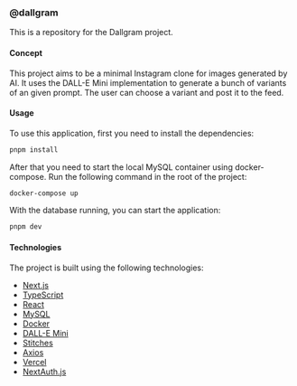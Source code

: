 ### @dallgram

This is a repository for the Dallgram project.

#### Concept

This project aims to be a minimal Instagram clone for images generated by AI. It uses the DALL-E Mini implementation to generate a bunch of variants of an given prompt. The user can choose a variant and post it to the feed.

#### Usage

To use this application, first you need to install the dependencies:

```bash
pnpm install
```

After that you need to start the local MySQL container using docker-compose. Run the following command in the root of the project:

```bash
docker-compose up
```

With the database running, you can start the application:

```bash
pnpm dev
```

#### Technologies

The project is built using the following technologies:

- [Next.js](https://nextjs.org/)
- [TypeScript](https://www.typescriptlang.org/)
- [React](https://reactjs.org/)
- [MySQL](https://www.mysql.com/)
- [Docker](https://www.docker.com/)
- [DALL-E Mini](https://github.com/borisdayma/dalle-mini)
- [Stitches](https://stitches.dev/)
- [Axios](https://axios-http.com/)
- [Vercel](https://vercel.com/)
- [NextAuth.js](https://next-auth.js.org/)
